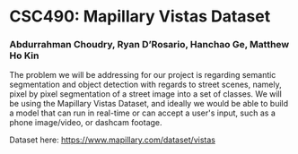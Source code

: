   # CSC490: Mapillary Vistas Dataset
  ### Abdurrahman Choudry, Ryan D’Rosario, Hanchao Ge, Matthew Ho Kin

  The problem we will be addressing for our project is regarding semantic segmentation and object detection with regards to street scenes, namely, pixel by pixel segmentation of a street image into a set of classes. We will be using the Mapillary Vistas Dataset, and ideally we would be able to build a model that can run in real-time or can accept a user's input, such as a phone image/video, or dashcam footage.

  Dataset here: https://www.mapillary.com/dataset/vistas
